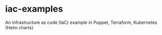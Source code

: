 # iac-examples
An infrastructure as code (IaC) example in Puppet, Terraform, Kubernetes (Helm charts)
